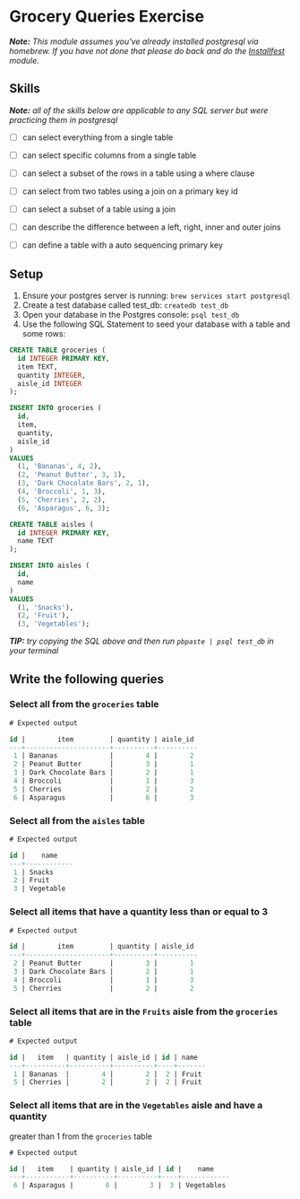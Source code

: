 # Grocery Queries Exercise

___Note:__ This module assumes you've already installed postgresql via homebrew. If you
have not done that please do back and do the [Installfest](../Installfest)
module._

## Skills

___Note:__ all of the skills below are applicable to any SQL server but were
practicing them in postgresql_

- [ ] can select everything from a single table
- [ ] can select specific columns from a single table
- [ ] can select a subset of the rows in a table using a where clause
- [ ] can select from two tables using a join on a primary key id
- [ ] can select a subset of a table using a join
- [ ] can describe the difference between a left, right, inner and outer joins
- [ ] can define a table with a auto sequencing primary key


## Setup

1. Ensure your postgres server is running: `brew services start postgresql`
2. Create a test database called test_db: `createdb test_db`
3. Open your database in the Postgres console: `psql test_db`
4. Use the following SQL Statement to seed your database with a table and some rows:

```sql
CREATE TABLE groceries (
  id INTEGER PRIMARY KEY,
  item TEXT,
  quantity INTEGER,
  aisle_id INTEGER
);

INSERT INTO groceries (
  id,
  item,
  quantity,
  aisle_id
)
VALUES
  (1, 'Bananas', 4, 2),
  (2, 'Peanut Butter', 3, 1),
  (3, 'Dark Chocolate Bars', 2, 1),
  (4, 'Broccoli', 1, 3),
  (5, 'Cherries', 2, 2),
  (6, 'Asparagus', 6, 3);

CREATE TABLE aisles (
  id INTEGER PRIMARY KEY,
  name TEXT
);

INSERT INTO aisles (
  id,
  name
)
VALUES
  (1, 'Snacks'),
  (2, 'Fruit'),
  (3, 'Vegetables');
```

___TIP:__ try copying the SQL above and then run `pbpaste | psql test_db` in
your terminal_

## Write the following queries


### Select all from the `groceries` table

```sql
# Expected output

id |        item         | quantity | aisle_id
---+---------------------+----------+----------
 1 | Bananas             |        4 |        2
 2 | Peanut Butter       |        3 |        1
 3 | Dark Chocolate Bars |        2 |        1
 4 | Broccoli            |        1 |        3
 5 | Cherries            |        2 |        2
 6 | Asparagus           |        6 |        3
```

### Select all from the `aisles` table

```sql
# Expected output

id |    name
---+------------
 1 | Snacks
 2 | Fruit
 3 | Vegetable
```

### Select all items that have a quantity less than or equal to 3

```sql
# Expected output

id |        item         | quantity | aisle_id
---+---------------------+----------+----------
 2 | Peanut Butter       |        3 |        1
 3 | Dark Chocolate Bars |        2 |        1
 4 | Broccoli            |        1 |        3
 5 | Cherries            |        2 |        2
```

### Select all items that are in the `Fruits` aisle from the `groceries` table

```sql
# Expected output

id |   item   | quantity | aisle_id | id | name
---+----------+----------+----------+----+-------
 1 | Bananas  |        4 |        2 |  2 | Fruit
 5 | Cherries |        2 |        2 |  2 | Fruit
```

### Select all items that are in the `Vegetables` aisle and have a quantity
greater than 1 from the `groceries` table

```sql
# Expected output

id |   item    | quantity | aisle_id | id |    name
---+-----------+----------+----------+----+------------
 6 | Asparagus |        6 |        3 |  3 | Vegetables
```
